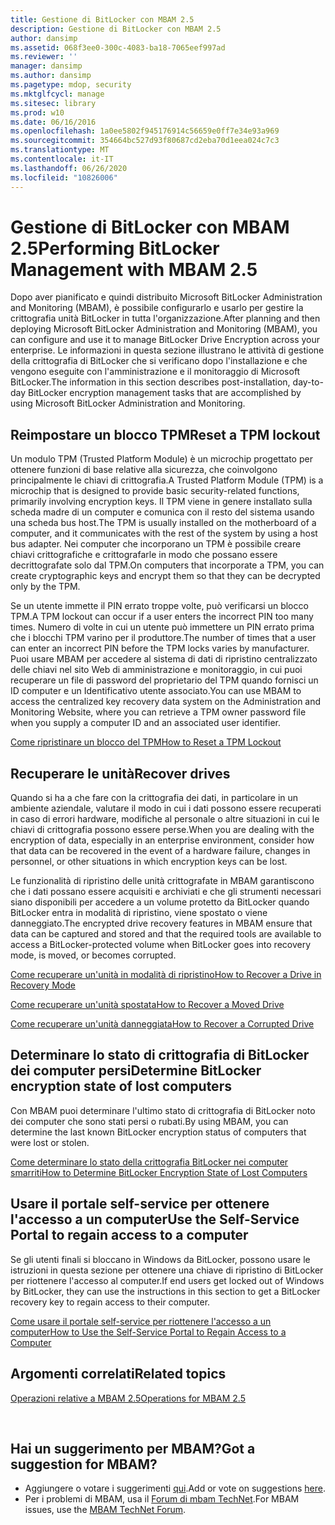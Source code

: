 ```yaml
---
title: Gestione di BitLocker con MBAM 2.5
description: Gestione di BitLocker con MBAM 2.5
author: dansimp
ms.assetid: 068f3ee0-300c-4083-ba18-7065eef997ad
ms.reviewer: ''
manager: dansimp
ms.author: dansimp
ms.pagetype: mdop, security
ms.mktglfcycl: manage
ms.sitesec: library
ms.prod: w10
ms.date: 06/16/2016
ms.openlocfilehash: 1a0ee5802f945176914c56659e0ff7e34e93a969
ms.sourcegitcommit: 354664bc527d93f80687cd2eba70d1eea024c7c3
ms.translationtype: MT
ms.contentlocale: it-IT
ms.lasthandoff: 06/26/2020
ms.locfileid: "10826006"
---
```

# <span data-ttu-id="0673f-103">Gestione di BitLocker con MBAM 2.5</span><span class="sxs-lookup"><span data-stu-id="0673f-103">Performing BitLocker Management with MBAM 2.5</span></span>


<span data-ttu-id="0673f-104">Dopo aver pianificato e quindi distribuito Microsoft BitLocker Administration and Monitoring (MBAM), è possibile configurarlo e usarlo per gestire la crittografia unità BitLocker in tutta l'organizzazione.</span><span class="sxs-lookup"><span data-stu-id="0673f-104">After planning and then deploying Microsoft BitLocker Administration and Monitoring (MBAM), you can configure and use it to manage BitLocker Drive Encryption across your enterprise.</span></span> <span data-ttu-id="0673f-105">Le informazioni in questa sezione illustrano le attività di gestione della crittografia di BitLocker che si verificano dopo l'installazione e che vengono eseguite con l'amministrazione e il monitoraggio di Microsoft BitLocker.</span><span class="sxs-lookup"><span data-stu-id="0673f-105">The information in this section describes post-installation, day-to-day BitLocker encryption management tasks that are accomplished by using Microsoft BitLocker Administration and Monitoring.</span></span>

## <span data-ttu-id="0673f-106">Reimpostare un blocco TPM</span><span class="sxs-lookup"><span data-stu-id="0673f-106">Reset a TPM lockout</span></span>


<span data-ttu-id="0673f-107">Un modulo TPM (Trusted Platform Module) è un microchip progettato per ottenere funzioni di base relative alla sicurezza, che coinvolgono principalmente le chiavi di crittografia.</span><span class="sxs-lookup"><span data-stu-id="0673f-107">A Trusted Platform Module (TPM) is a microchip that is designed to provide basic security-related functions, primarily involving encryption keys.</span></span> <span data-ttu-id="0673f-108">Il TPM viene in genere installato sulla scheda madre di un computer e comunica con il resto del sistema usando una scheda bus host.</span><span class="sxs-lookup"><span data-stu-id="0673f-108">The TPM is usually installed on the motherboard of a computer, and it communicates with the rest of the system by using a host bus adapter.</span></span> <span data-ttu-id="0673f-109">Nei computer che incorporano un TPM è possibile creare chiavi crittografiche e crittografarle in modo che possano essere decrittografate solo dal TPM.</span><span class="sxs-lookup"><span data-stu-id="0673f-109">On computers that incorporate a TPM, you can create cryptographic keys and encrypt them so that they can be decrypted only by the TPM.</span></span>

<span data-ttu-id="0673f-110">Se un utente immette il PIN errato troppe volte, può verificarsi un blocco TPM.</span><span class="sxs-lookup"><span data-stu-id="0673f-110">A TPM lockout can occur if a user enters the incorrect PIN too many times.</span></span> <span data-ttu-id="0673f-111">Numero di volte in cui un utente può immettere un PIN errato prima che i blocchi TPM varino per il produttore.</span><span class="sxs-lookup"><span data-stu-id="0673f-111">The number of times that a user can enter an incorrect PIN before the TPM locks varies by manufacturer.</span></span> <span data-ttu-id="0673f-112">Puoi usare MBAM per accedere al sistema di dati di ripristino centralizzato delle chiavi nel sito Web di amministrazione e monitoraggio, in cui puoi recuperare un file di password del proprietario del TPM quando fornisci un ID computer e un Identificativo utente associato.</span><span class="sxs-lookup"><span data-stu-id="0673f-112">You can use MBAM to access the centralized key recovery data system on the Administration and Monitoring Website, where you can retrieve a TPM owner password file when you supply a computer ID and an associated user identifier.</span></span>

[<span data-ttu-id="0673f-113">Come ripristinare un blocco del TPM</span><span class="sxs-lookup"><span data-stu-id="0673f-113">How to Reset a TPM Lockout</span></span>](how-to-reset-a-tpm-lockout-mbam-25.md)

## <span data-ttu-id="0673f-114">Recuperare le unità</span><span class="sxs-lookup"><span data-stu-id="0673f-114">Recover drives</span></span>


<span data-ttu-id="0673f-115">Quando si ha a che fare con la crittografia dei dati, in particolare in un ambiente aziendale, valutare il modo in cui i dati possono essere recuperati in caso di errori hardware, modifiche al personale o altre situazioni in cui le chiavi di crittografia possono essere perse.</span><span class="sxs-lookup"><span data-stu-id="0673f-115">When you are dealing with the encryption of data, especially in an enterprise environment, consider how that data can be recovered in the event of a hardware failure, changes in personnel, or other situations in which encryption keys can be lost.</span></span>

<span data-ttu-id="0673f-116">Le funzionalità di ripristino delle unità crittografate in MBAM garantiscono che i dati possano essere acquisiti e archiviati e che gli strumenti necessari siano disponibili per accedere a un volume protetto da BitLocker quando BitLocker entra in modalità di ripristino, viene spostato o viene danneggiato.</span><span class="sxs-lookup"><span data-stu-id="0673f-116">The encrypted drive recovery features in MBAM ensure that data can be captured and stored and that the required tools are available to access a BitLocker-protected volume when BitLocker goes into recovery mode, is moved, or becomes corrupted.</span></span>

[<span data-ttu-id="0673f-117">Come recuperare un'unità in modalità di ripristino</span><span class="sxs-lookup"><span data-stu-id="0673f-117">How to Recover a Drive in Recovery Mode</span></span>](how-to-recover-a-drive-in-recovery-mode-mbam-25.md)

[<span data-ttu-id="0673f-118">Come recuperare un'unità spostata</span><span class="sxs-lookup"><span data-stu-id="0673f-118">How to Recover a Moved Drive</span></span>](how-to-recover-a-moved-drive-mbam-25.md)

[<span data-ttu-id="0673f-119">Come recuperare un'unità danneggiata</span><span class="sxs-lookup"><span data-stu-id="0673f-119">How to Recover a Corrupted Drive</span></span>](how-to-recover-a-corrupted-drive-mbam-25.md)

## <span data-ttu-id="0673f-120">Determinare lo stato di crittografia di BitLocker dei computer persi</span><span class="sxs-lookup"><span data-stu-id="0673f-120">Determine BitLocker encryption state of lost computers</span></span>


<span data-ttu-id="0673f-121">Con MBAM puoi determinare l'ultimo stato di crittografia di BitLocker noto dei computer che sono stati persi o rubati.</span><span class="sxs-lookup"><span data-stu-id="0673f-121">By using MBAM, you can determine the last known BitLocker encryption status of computers that were lost or stolen.</span></span>

[<span data-ttu-id="0673f-122">Come determinare lo stato della crittografia BitLocker nei computer smarriti</span><span class="sxs-lookup"><span data-stu-id="0673f-122">How to Determine BitLocker Encryption State of Lost Computers</span></span>](how-to-determine-bitlocker-encryption-state-of-lost-computers-mbam-25.md)

## <span data-ttu-id="0673f-123">Usare il portale self-service per ottenere l'accesso a un computer</span><span class="sxs-lookup"><span data-stu-id="0673f-123">Use the Self-Service Portal to regain access to a computer</span></span>


<span data-ttu-id="0673f-124">Se gli utenti finali si bloccano in Windows da BitLocker, possono usare le istruzioni in questa sezione per ottenere una chiave di ripristino di BitLocker per riottenere l'accesso al computer.</span><span class="sxs-lookup"><span data-stu-id="0673f-124">If end users get locked out of Windows by BitLocker, they can use the instructions in this section to get a BitLocker recovery key to regain access to their computer.</span></span>

[<span data-ttu-id="0673f-125">Come usare il portale self-service per riottenere l'accesso a un computer</span><span class="sxs-lookup"><span data-stu-id="0673f-125">How to Use the Self-Service Portal to Regain Access to a Computer</span></span>](how-to-use-the-self-service-portal-to-regain-access-to-a-computer-mbam-25.md)



## <span data-ttu-id="0673f-126">Argomenti correlati</span><span class="sxs-lookup"><span data-stu-id="0673f-126">Related topics</span></span>


[<span data-ttu-id="0673f-127">Operazioni relative a MBAM 2.5</span><span class="sxs-lookup"><span data-stu-id="0673f-127">Operations for MBAM 2.5</span></span>](operations-for-mbam-25.md)

 

## <span data-ttu-id="0673f-128">Hai un suggerimento per MBAM?</span><span class="sxs-lookup"><span data-stu-id="0673f-128">Got a suggestion for MBAM?</span></span>
- <span data-ttu-id="0673f-129">Aggiungere o votare i suggerimenti [qui](http://mbam.uservoice.com/forums/268571-microsoft-bitlocker-administration-and-monitoring).</span><span class="sxs-lookup"><span data-stu-id="0673f-129">Add or vote on suggestions [here](http://mbam.uservoice.com/forums/268571-microsoft-bitlocker-administration-and-monitoring).</span></span> 
- <span data-ttu-id="0673f-130">Per i problemi di MBAM, usa il [Forum di mbam TechNet](https://social.technet.microsoft.com/Forums/home?forum=mdopmbam).</span><span class="sxs-lookup"><span data-stu-id="0673f-130">For MBAM issues, use the [MBAM TechNet Forum](https://social.technet.microsoft.com/Forums/home?forum=mdopmbam).</span></span> 





